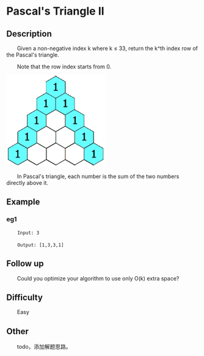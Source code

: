 # Pascal's Triangle II

## Description

&emsp;&emsp;Given a non-negative index k where k ≤ 33, return the k^th index row of the Pascal's triangle.

&emsp;&emsp;Note that the row index starts from 0.

![PascalTriangleAnimated2](PascalTriangleAnimated2.gif)

&emsp;&emsp;In Pascal's triangle, each number is the sum of the two numbers directly above it.

## Example

### eg1

```
    Input: 3
    
    Output: [1,3,3,1]
```

## Follow up

&emsp;&emsp;Could you optimize your algorithm to use only O\(k\) extra space?

## Difficulty

&emsp;&emsp;Easy

## Other

&emsp;&emsp;todo，添加解题思路。